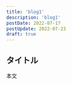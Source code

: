 ```yaml
---
title: 'blog1'
description: 'blog1'
postDate: 2022-07-17
postUpdate: 2022-07-23
draft: true
---
```


## タイトル

本文
